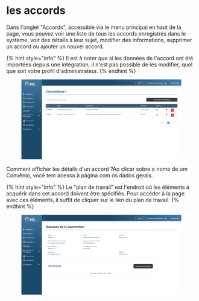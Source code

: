 # les accords

Dans l'onglet "Accords", accessible via le menu principal en haut de la page, vous pouvez voir une liste de tous les accords enregistrés dans le système, voir des détails à leur sujet, modifier des informations, supprimer un accord ou ajouter un nouvel accord.

{% hint style="info" %}
Il est à noter que si les données de l'accord ont été importées depuis une intégration, il n'est pas possible de les modifier, quel que soit votre profil d'administrateur.
{% endhint %}

<figure><img src="../../../.gitbook/assets/conv.png" alt=""><figcaption></figcaption></figure>

Comment afficher les détails d'un accord ?Ao clicar sobre o nome de um Convênio, você tem acesso à página com os dados gerais.

{% hint style="info" %}
Le "plan de travail" est l'endroit où les éléments à acquérir dans cet accord doivent être spécifiés. Pour accéder à la page avec ces éléments, il suffit de cliquer sur le lien du plan de travail.
{% endhint %}

<figure><img src="../../../.gitbook/assets/conv-det.png" alt=""><figcaption></figcaption></figure>
